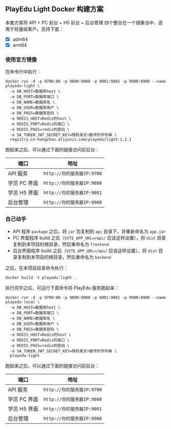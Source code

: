 ## PlayEdu Light Docker 构建方案

本套方案将 API + PC 前台 + H5 前台 + 后台管理 四个整合在一个镜像当中，适用于轻量级客户。支持下面：

- [x] adm64
- [x] arm64

### 使用官方镜像

在命令行中执行：

```
docker run -d -p 9700:80 -p 9800:9800 -p 9801:9801 -p 9900:9900 --name playedu-light \
  -e DB_HOST=数据库host \
  -e DB_PORT=数据库端口 \
  -e DB_NAME=数据库名 \
  -e DB_USER=数据库用户 \
  -e DB_PASS=数据库密码 \
  -e REDIS_HOST=Redis的host \
  -e REDIS_PORT=Redis的端口 \
  -e REDIS_PASS=redis的密码 \
  -e SA_TOKEN_JWT_SECRET_KEY=随机英文+数字的字符串 \
  registry.cn-hangzhou.aliyuncs.com/playedu/light:1.2.1
```

跑起来之后，可以通过下面的链接访问前后台：

| 端口         | 地址                       |
| ------------ | -------------------------- |
| API 服务     | `http://你的服务器IP:9700` |
| 学员 PC 界面 | `http://你的服务器IP:9800` |
| 学员 H5 界面 | `http://你的服务器IP:9801` |
| 后台管理     | `http://你的服务器IP:9900` |

### 自己动手

- API 程序 `package` 之后，将 `jar` 包复制到 `api` 目录下，并重新命名为 `app.jar`
- PC 界面程序 build 之后（`VITE_APP_URL=/api/` 应该这样设置），将 `dist` 目录复制到本项目的根目录，然后重命名为 `frontend`
- 后台界面程序 build 之后（`VITE_APP_URL=/api/` 应该这样设置），将 `dist` 目录复制到本项目的根目录，然后重命名为 `backend`

之后，在本项目目录命令执行：

```
docker build -t playedu-light .
```

执行完毕之后，可运行下面命令将 PlayEdu 服务跑起来：

```
docker run -d -p 9700:80 -p 9800:9800 -p 9801:9801 -p 9900:9900 --name playedu-local \
  -e DB_HOST=数据库host \
  -e DB_PORT=数据库端口 \
  -e DB_NAME=数据库名 \
  -e DB_USER=数据库用户 \
  -e DB_PASS=数据库密码 \
  -e REDIS_HOST=Redis的host \
  -e REDIS_PORT=Redis的端口 \
  -e REDIS_PASS=redis的密码 \
  -e SA_TOKEN_JWT_SECRET_KEY=随机英文+数字的字符串 \
  playedu-light
```

跑起来之后，可以通过下面的链接访问前后台：

| 端口         | 地址                       |
| ------------ | -------------------------- |
| API 服务     | `http://你的服务器IP:9700` |
| 学员 PC 界面 | `http://你的服务器IP:9800` |
| 学员 H5 界面 | `http://你的服务器IP:9801` |
| 后台管理     | `http://你的服务器IP:9900` |
